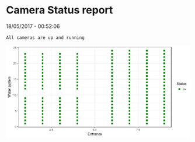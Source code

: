 Camera Status report
================
18/05/2017 - 00:52:06

    All cameras are up and running

![](camreport_files/figure-markdown_github/unnamed-chunk-2-1.png)
